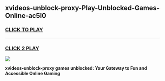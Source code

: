 
## xvideos-unblock-proxy-Play-Unblocked-Games-Online-ac5l0
<h3>
<a href="https://premium76.site?title=xvideos-unblock-proxy&ref=25A">CLICK TO PLAY</a></h3>
<hr>

<h3>
<a href="https://premium76.site?title=xvideos-unblock-proxy&ref=25A">CLICK 2 PLAY</a>
  
</h3>

<a href="https://premium76.site?title=xvideos-unblock-proxy&ref=25A"><img src="https://clearcache.store/games.png"></a>


**xvideos-unblock-proxy games unblocked: Your Gateway to Fun and Accessible Online Gaming**
